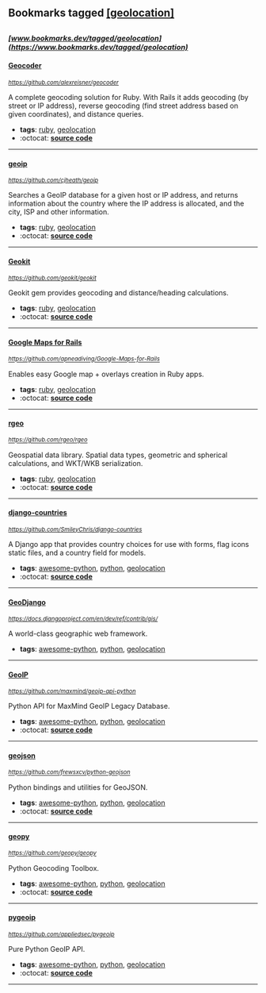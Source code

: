 ## Bookmarks tagged [[geolocation]](https://www.bookmarks.dev?q=[geolocation])

_<sup><sup>[www.bookmarks.dev/tagged/geolocation](https://www.bookmarks.dev/tagged/geolocation)</sup></sup>_
---
#### [Geocoder](https://github.com/alexreisner/geocoder)
_<sup>https://github.com/alexreisner/geocoder</sup>_

A complete geocoding solution for Ruby. With Rails it adds geocoding (by street or IP address), reverse geocoding (find street address based on given coordinates), and distance queries.
* **tags**: [ruby](../tagged/ruby.md), [geolocation](../tagged/geolocation.md)
* :octocat: **[source code](https://github.com/alexreisner/geocoder)**
---
#### [geoip](https://github.com/cjheath/geoip)
_<sup>https://github.com/cjheath/geoip</sup>_

Searches a GeoIP database for a given host or IP address, and returns information about the country where the IP address is allocated, and the city, ISP and other information.
* **tags**: [ruby](../tagged/ruby.md), [geolocation](../tagged/geolocation.md)
* :octocat: **[source code](https://github.com/cjheath/geoip)**
---
#### [Geokit](https://github.com/geokit/geokit)
_<sup>https://github.com/geokit/geokit</sup>_

Geokit gem provides geocoding and distance/heading calculations.
* **tags**: [ruby](../tagged/ruby.md), [geolocation](../tagged/geolocation.md)
* :octocat: **[source code](https://github.com/geokit/geokit)**
---
#### [Google Maps for Rails](https://github.com/apneadiving/Google-Maps-for-Rails)
_<sup>https://github.com/apneadiving/Google-Maps-for-Rails</sup>_

Enables easy Google map + overlays creation in Ruby apps.
* **tags**: [ruby](../tagged/ruby.md), [geolocation](../tagged/geolocation.md)
* :octocat: **[source code](https://github.com/apneadiving/Google-Maps-for-Rails)**
---
#### [rgeo](https://github.com/rgeo/rgeo)
_<sup>https://github.com/rgeo/rgeo</sup>_

Geospatial data library. Spatial data types, geometric and spherical calculations, and WKT/WKB serialization.
* **tags**: [ruby](../tagged/ruby.md), [geolocation](../tagged/geolocation.md)
* :octocat: **[source code](https://github.com/rgeo/rgeo)**
---
#### [django-countries](https://github.com/SmileyChris/django-countries)
_<sup>https://github.com/SmileyChris/django-countries</sup>_

A Django app that provides country choices for use with forms, flag icons static files, and a country field for models.
* **tags**: [awesome-python](../tagged/awesome-python.md), [python](../tagged/python.md), [geolocation](../tagged/geolocation.md)
* :octocat: **[source code](https://github.com/SmileyChris/django-countries)**
---
#### [GeoDjango](https://docs.djangoproject.com/en/dev/ref/contrib/gis/)
_<sup>https://docs.djangoproject.com/en/dev/ref/contrib/gis/</sup>_

A world-class geographic web framework.
* **tags**: [awesome-python](../tagged/awesome-python.md), [python](../tagged/python.md), [geolocation](../tagged/geolocation.md)
---
#### [GeoIP](https://github.com/maxmind/geoip-api-python)
_<sup>https://github.com/maxmind/geoip-api-python</sup>_

Python API for MaxMind GeoIP Legacy Database.
* **tags**: [awesome-python](../tagged/awesome-python.md), [python](../tagged/python.md), [geolocation](../tagged/geolocation.md)
* :octocat: **[source code](https://github.com/maxmind/geoip-api-python)**
---
#### [geojson](https://github.com/frewsxcv/python-geojson)
_<sup>https://github.com/frewsxcv/python-geojson</sup>_

Python bindings and utilities for GeoJSON.
* **tags**: [awesome-python](../tagged/awesome-python.md), [python](../tagged/python.md), [geolocation](../tagged/geolocation.md)
* :octocat: **[source code](https://github.com/frewsxcv/python-geojson)**
---
#### [geopy](https://github.com/geopy/geopy)
_<sup>https://github.com/geopy/geopy</sup>_

Python Geocoding Toolbox.
* **tags**: [awesome-python](../tagged/awesome-python.md), [python](../tagged/python.md), [geolocation](../tagged/geolocation.md)
* :octocat: **[source code](https://github.com/geopy/geopy)**
---
#### [pygeoip](https://github.com/appliedsec/pygeoip)
_<sup>https://github.com/appliedsec/pygeoip</sup>_

Pure Python GeoIP API.
* **tags**: [awesome-python](../tagged/awesome-python.md), [python](../tagged/python.md), [geolocation](../tagged/geolocation.md)
* :octocat: **[source code](https://github.com/appliedsec/pygeoip)**
---
